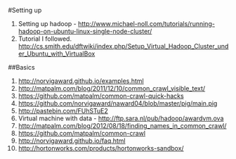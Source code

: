
#Setting up
1. Setting up hadoop - http://www.michael-noll.com/tutorials/running-hadoop-on-ubuntu-linux-single-node-cluster/
2. Tutorial I followed. http://cs.smith.edu/dftwiki/index.php/Setup_Virtual_Hadoop_Cluster_under_Ubuntu_with_VirtualBox

##Basics
1. http://norvigaward.github.io/examples.html
2. http://matpalm.com/blog/2011/12/10/common_crawl_visible_text/
3. https://github.com/matpalm/common-crawl-quick-hacks
4. https://github.com/norvigaward/naward04/blob/master/pig/main.pig
5. http://pastebin.com/FUhSTuE2
6. Virtual machine with data - http://ftp.sara.nl/pub/hadoop/awardvm.ova
7. http://matpalm.com/blog/2012/08/18/finding_names_in_common_crawl/
8. https://github.com/matpalm/common-crawl
9. http://norvigaward.github.io/faq.html
10. http://hortonworks.com/products/hortonworks-sandbox/
